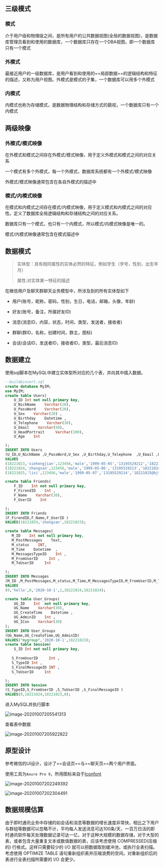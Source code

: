 ## 三级模式

### 模式

介于用户级和物理级之间，是所有用户的公共数据视图(全局的数据视图)，是数据库管理员看到和使用的数据库，一个数据库只存在一个DBA视图，即一个数据库只有一个模式

### 外模式

最接近用户的一级数据库，是用户看到和使用的==局部数据==的逻辑结构和特征的描述，又称为用户视图。外模式是模式的子集，一个数据库可以用多个外模式

### 内模式

内模式也称为存储模式，是数据物理结构和存储方式的藐视，一个数据库只有一个内模式

## 两级映像

### 外模式/模式映像

在外模式和模式之间存在外模式/模式映像，用于定义外模式和模式之间的对应关系

一个模式有多个外模式，每一个外模式，数据库系统都有一个外模式/模式映像

外模式/模式映像通常包含在各自外模式的描述中

### 模式/内模式映像

在模式和内模式之间存在模式/内模式映像，用于定义模式和内模式之间的对应性。定义了数据库全局逻辑结构和存储结构之间的对应关系。

数据库只有一个模式，也只有一个内模式，所以模式/内模式映像是唯一的。

模式/内模式映像通常包含在模式描述中



## 数据模式

> 实体型：具有相同属性的实体必然的特征，例如学生（学号，性别，出生年月）
>
> 属性:对实体某一特征的描述

在微信用户及聊天群聊天业务模型中，所涉及到的所有实体型如下

* 用户(账号，昵称，密码，性别，生日，电话，邮箱，头像，年龄)

* 好友(账号，备注，所属好友ID)

* 消息(消息ID，内容，状态，时间，类型，发送者，接收者)

* 群聊(群ID，名称，创建时间，群主，图标)

* 会话(会话ID，发送者ID，接收者ID，类型，最后消息ID)

## 数据建立

使用sql脚本在MySQL中建立实体型所对应的几个表，并向其中插入数据。

```sql
--build&insert.sql
create database MyIM;
use MyIM;
create table Users(
    U_ID Int not null primary key,
    U_NickName    Varchar(20),
    U_PassWord    Varchar(20),
    U_Sex    Varchar(20) ,
    U_Birthday    Datetime ,
    U_Telephone    Varchar(30),
    U_Email    Varchar(50),
    U_HeadPortrait     Varchar(100),
    U_Age    Int 

);
INSERT INTO Users 
(U_ID,U_NickName ,U_PassWord,U_Sex ,U_Birthday,U_Telephone  ,U_Email ,U_Age)
VALUES 
(18221023,'xiehengjian',123456,'male','1999-05-05','13195529212','18221023@bjtu.edu.cn',20),
(18221024,'zhangsan',123456,'male','1999-05-06','13195529213','18221024@bjtu.edu.cn',20),
(18221025,'lisi',123456,'male','1999-05-07','13195529214','18221025@bjtu.edu.cn',20);

create table Friends(
    F_ID    Int not null primary key,
    F_FirendID    Int ,
    F_Name    Varchar(30),
    F_UserID    Int

);
INSERT INTO Friends
(F_FirendID,F_Name,F_UserID )
VALUES(18221024,'zhangsan',18221023);

create table Messages(
   M_ID    Int not null primary key,
   M_PostMessages    Text,
   M_status    INT,
   M_Time    Datetime  ,
   M_MessagesTypeID    Int ,
   M_FromUserID     Int ,
   M_ToUserID     Int   

);
INSERT INTO Messages
(M_ID ,M_PostMessages,M_status,M_Time,M_MessagesTypeID,M_FromUserID,M_ToUserID)
VALUES
(0,'hello',0,'2020-10-1',1,18221024,18221024);

create table User_Groups(
    UG_ID    Int  not null primary key,  
    UG_Name    Varchar(30),
    UG_CreateTime    Datetime ,
    UG_AdminID    Int ,
    UG_ICon    Varchar(30)  
);
INSERT INTO User_Groups
(UG_Name,UG_CreateTime,UG_AdminID)
VALUES("mygroup",'2020-10-1',18221023);
create table Session(
    S_ID Int not null primary key,
  
   S_FromUserID     Int ,
   S_TypeID Int ,
   S_FinalMessageID INT ,
   S_ToUserID     Int   

);
INSERT INTO Session 
(S_TypeID,S_FromUserID ,S_ToUserID ,S_FinalMessageID )
VALUES(0,18221024,10221023,0);
```



进入MySQL并执行脚本

![image-20201007205541313](http://img.hjxie.icu/image-20201007205541313.png)

查看表中数据

![image-20201007205922822](http://img.hjxie.icu/image-20201007205922822.png)



## 原型设计

参考微信的UI设计，设计了==会话页==与==聊天页==两个用户界面。

使用工具为`Axure Pro 9`，所用图标来自于[Iconfont](https://www.iconfont.cn/)

![image-20201007202249392](http://img.hjxie.icu/image-20201007202249392.png)

![image-20201007202304491](http://img.hjxie.icu/image-20201007202304491.png)

## 数据规模估算

由于即时通讯业务中存储的如会话和消息等数据的增长速度非常快，相比之下用户与群组等数据可以忽略不计，平均每人发送消息可达100条/天，一百万日活的即时通讯软件每天处理数据记录可达一亿，对于这种大规模的数据存储，对于大型的表，或者包含大量重复文本或数值数据的表，应该考虑使用 COMPRESSED(压缩的) 行格式。这样只需要较少的 I/O 就可以把数据取到缓冲池，或执行全表扫描。考虑使用 OPTIMIZE TABLE 语句重新组织表并压缩浪费的空间。对重新组织后的表进行全表扫描所需要的 I/O 会更少。
